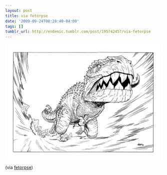 ```yaml
---
layout: post
title: via fetorpse
date: '2009-09-24T08:28:40-04:00'
tags: []
tumblr_url: http://endemic.tumblr.com/post/195742457/via-fetorpse
---
```

 ![](/tumblr_files/tumblr_kqh6ntlXZN1qz9neko1_1280.jpg)  

(via [fetorpse](http://fetorpse.livejournal.com/217509.html))

